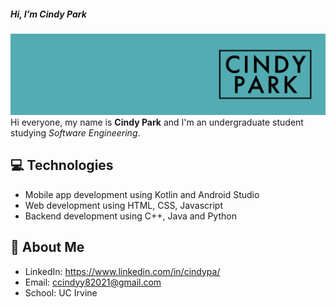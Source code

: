 <h5>Hi, I’m Cindy Park</h5>

![header](https://github.com/cpark50/cpark50/blob/main/My%20project%20(1).jpg)
Hi everyone, my name is **Cindy Park** and I'm an undergraduate student studying *Software Engineering*. 

:computer: Technologies 
---
- Mobile app development using Kotlin and Android Studio 
- Web development using HTML, CSS, Javascript
- Backend development using C++, Java and Python


💁 About Me
---
- LinkedIn: https://www.linkedin.com/in/cindypa/
- Email: ccindyy82021@gmail.com
- School: UC Irvine

